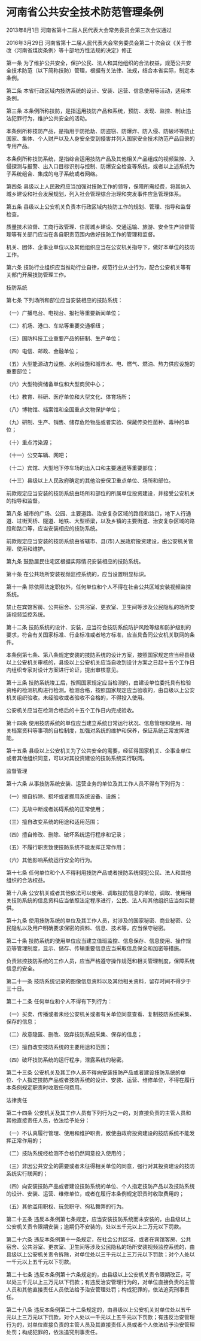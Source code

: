 # 河南省公共安全技术防范管理条例

2013年8月1日 河南省第十二届人民代表大会常务委员会第三次会议通过

2016年3月29日 河南省第十二届人民代表大会常务委员会第二十次会议《关于修改〈河南省煤炭条例〉等十部地方性法规的决定》修正



第一条 为了维护公共安全，保护公民、法人和其他组织的合法权益，规范公共安全技术防范（以下简称技防）管理，根据有关法律、法规，结合本省实际，制定本条例。

第二条 本省行政区域内技防系统的设计、安装、运营、信息使用等活动，适用本条例。

第三条 本条例所称技防，是指运用技防产品和系统，预防、发现、监控、制止违法犯罪行为，维护公共安全的活动。

本条例所称技防产品，是指用于防抢劫、防盗窃、防爆炸、防入侵、防破坏等防止国家、集体、个人财产以及人身安全受到侵害并列入国家安全技术防范产品目录的专用产品。

本条例所称技防系统，是指综合运用技防产品及其他相关产品组成的视频监控、入侵探测与报警、出入口目标识别与控制、防爆安全检查等系统，或者以上述系统为子系统组合、集成的电子系统或者网络。

第四条 县级以上人民政府应当加强对技防工作的领导，保障所需经费，将其纳入城乡建设和社会发展规划，列入社会管理综合治理和突发事件应急管理体系。

第五条 县级以上公安机关负责本行政区域内技防工作的规划、管理、指导和监督检查。

质量技术监督、工商行政管理、住房城乡建设、交通运输、旅游、安全生产监督管理等有关部门应当在各自职责范围内做好技防工作的管理和监督。

机关、团体、企事业单位以及其他组织应当在公安机关指导下，做好本单位的技防工作。

第六条 技防行业组织应当推动行业自律，规范行业从业行为，配合公安机关等有关部门开展技防管理工作。

技防系统

第七条 下列场所和部位应当安装相应的技防系统：

（一）广播电台、电视台、报社等重要新闻单位；

（二）机场、港口、车站等重要交通枢纽；

（三）国防科技工业重要产品的研制、生产单位；

（四）电信、邮政、金融单位；

（五）大型能源动力设施、水利设施和城市水、电、燃气、燃油、热力供应设施的重要部位；

（六）大型物资储备单位和大型商贸中心；

（七）教育、科研、医疗单位和大型文化、体育场所；

（八）博物馆、档案馆和全国重点文物保护单位；

（九）研制、生产、销售、储存危险物品或者实验、保藏传染性菌种、毒种的单位；

（十）重点污染源；

（十一）公交车辆、网吧；

（十二）宾馆、大型地下停车场的出入口和主要通道等重要部位；

（十三）县级以上人民政府确定的其他治安保卫重点单位、场所和部位。

前款规定应当安装的技防系统由场所和部位的所属单位投资建设，并接受公安机关的指导和监督。

第八条 城市的广场、公园、主要道路、治安复杂区域的路段和路口，地下人行通道、过街天桥、隧道、地铁、大型桥梁，以及乡镇的主要街道、治安复杂区域的路段和路口等，应当安装相应的技防系统。

前款规定应当安装的技防系统由省辖市、县(市)人民政府投资建设，由公安机关管理、使用和维护。

第九条 鼓励居民住宅区根据实际情况安装相应的技防系统。

第十条 在公共场所安装视频监控系统的，应当设置明显标识。

第十一条 除依照法定职权外，任何单位和个人不得在社会公共区域安装视频监控系统。

禁止在宾馆客房、公共宿舍、公共浴室、更衣室、卫生间等涉及公民隐私的场所安装视频监控系统。

第十二条 技防系统的设计、安装，应当符合技防系统防护风险等级和防护级别的要求，符合有关国家标准、行业标准或者地方标准，应当具备同公安机关联网的条件。

本条例第七条、第八条规定安装的技防系统的设计方案，按照国家规定应当经县级以上公安机关审核的，县级以上公安机关应当自收到设计方案之日起十五个工作日内组织专家对设计方案进行论证，提出审核意见。

第十三条 技防系统竣工后，按照国家规定应当检测的，由建设单位委托具有检验资格的检测机构进行检测。检测合格，按照国家规定应当验收的，由县级以上公安机关组织验收。未经验收或者验收不合格的，不得投入使用。

公安机关应当在检测合格后的十五个工作日内完成验收。

第十四条 使用技防系统的单位应当建立系统日常运行状况、信息管理和使用、相关档案资料等事项的自检制度，加强对系统的维护和保养，保证系统正常发挥效能。

第十五条 县级以上公安机关为了公共安全的需要，经征得国家机关、企事业单位或者其他组织同意，可以对其投资建设的技防系统实行联网。

监督管理

第十六条 从事技防系统安装、运营业务的单位及其工作人员不得有下列行为：

（一）擅自拆除、损坏或者挪用系统设备、设施；

（二）无故中断或者妨碍系统的正常使用；

（三）擅自改变系统的用途和适用范围；

（四）擅自修改、删除、破坏系统运行程序和记录；

（五）不履行职责致使技防系统不能发挥正常作用；

（六）其他影响系统运行安全的行为。

第十七条 任何单位和个人不得利用技防产品或者技防系统侵犯公民、法人和其他组织的合法权益。

第十八条 公安机关或者其他依法可以使用、调取技防信息的单位，调取、使用相关技防系统的信息资料应当依照法定程序进行，公民、法人和其他组织应当如实提供。

第十九条 使用技防系统的单位及其工作人员，对涉及的国家秘密、商业秘密、公民隐私以及用户明确要求保密的资料、信息、技术等，应当保守秘密。

第二十条 技防系统的使用单位应当建立值班监控、信息保存、信息使用、操作规范等管理制度，显示、储存、传输重要信息应当采取信息保全和加密等措施。

负责监控技防系统的工作人员，应当严格遵守操作规范和相关管理制度，保障系统信息的安全。

第二十一条 技防系统记录的图像信息资料以及其他相关资料，留存时间不得少于三十日。

第二十二条 任何单位和个人不得有下列行为：

（一）买卖、传播或者未经公安机关或者有关单位同意查看、复制技防系统采集、保存的信息；

（二）故意隐匿、删改、毁弃技防系统采集、保存的信息；

（三）擅自改变技防系统的主要用途和范围；

（四）破坏技防系统的运行程序，泄露系统的秘密。

第二十三条 公安机关及其工作人员不得向安装技防产品或者建设技防系统的单位、个人指定技防产品或者技防系统的设计、安装、运营、维修单位，不得在履行本条例规定职责时收取任何费用。

法律责任

第二十四条 公安机关及其工作人员有下列行为之一的，对直接负责的主管人员和其他直接责任人员，依法给予处分：

（一）不认真履行管理、使用和维护职责，致使由政府投资建设的技防系统不能发挥正常作用的；

（二）技防系统经检测不合格仍然同意投入使用的；

（三）非因公共安全的需要或者未征得相关单位的同意，强行对其投资建设的技防系统实行联网的；

（四）向安装技防产品或者建设技防系统的单位、个人指定技防产品以及技防系统的设计、安装、运营、维修单位，或者在履行本条例规定职责时收取费用的；

（五）其他滥用职权、玩忽职守、徇私舞弊的行为。

第二十五条 违反本条例第七条规定，应当安装技防系统而未安装的，由县级以上公安机关责令限期安装；逾期仍不安装的，处以五千元以上二万元以下罚款。

第二十六条 违反本条例第十一条规定，在社会公共区域，或者在宾馆客房、公共宿舍、公共浴室、更衣室、卫生间等涉及公民隐私的场所安装视频监控系统的，由县级以上公安机关责令拆除，对单位处以三千元以上三万元以下罚款；对个人处以一千元以上五千元以下罚款。

第二十七条 违反本条例第十六条规定的，由县级以上公安机关责令限期改正，可以处三千元以上三万元以下罚款；有违反治安管理行为的，对单位直接负责的主管人员和其他直接责任人员依法给予治安管理处罚；构成犯罪的，依法追究刑事责任。

第二十八条 违反本条例第二十二条规定的，由县级以上公安机关对单位处以五千元以上三万元以下罚款，对个人处以一千元以上五千元以下罚款；有违反治安管理行为的，对单位直接负责的主管人员及其直接责任人员或者个人依法给予治安管理处罚；构成犯罪的，依法追究刑事责任。